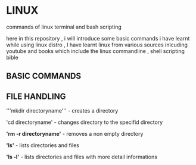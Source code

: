 # LINUX
commands of linux terminal and bash scripting

here in this repository , i will introduce some basic commands i have learnt while using linux distro , I have learnt linux from various sources inlcuding youtube and books which include the linux commandline , shell scripting bible 

## BASIC COMMANDS



## FILE HANDLING

'''mkdir directoryname'''  - creates a directory 

'cd directoryname' - changes directory to the specifid directory

**'rm -r directoryname'** - removes a non empty directory

**'ls'** - lists directories and files 

**'ls -l'** - lists directories and files with more detail informations




